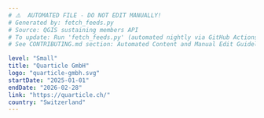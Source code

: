 ```yaml
---
# ⚠️  AUTOMATED FILE - DO NOT EDIT MANUALLY!
# Generated by: fetch_feeds.py
# Source: QGIS sustaining members API
# To update: Run 'fetch_feeds.py' (automated nightly via GitHub Actions)
# See CONTRIBUTING.md section: Automated Content and Manual Edit Guidelines

level: "Small"
title: "Quarticle GmbH"
logo: "quarticle-gmbh.svg"
startDate: "2025-01-01"
endDate: "2026-02-28"
link: "https://quarticle.ch/"
country: "Switzerland"
---
```

